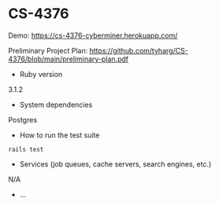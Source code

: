 # CS-4376

Demo: https://cs-4376-cyberminer.herokuapp.com/

Preliminary Project Plan: https://github.com/tyharg/CS-4376/blob/main/preliminary-plan.pdf

* Ruby version

3.1.2

* System dependencies

Postgres

* How to run the test suite

`rails test`

* Services (job queues, cache servers, search engines, etc.)

N/A


* ...
